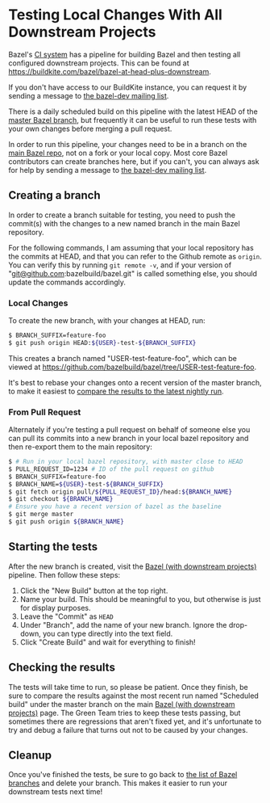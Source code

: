 # Testing Local Changes With All Downstream Projects

Bazel's [CI system](https://buildkite.com/bazel/) has a pipeline for building Bazel and then testing all configured downstream projects. This can be found at https://buildkite.com/bazel/bazel-at-head-plus-downstream.

If you don't have access to our BuildKite instance, you can request it by sending a message to [the bazel-dev mailing list](https://groups.google.com/forum/#!forum/bazel-dev).

There is a daily scheduled build on this pipeline with the latest HEAD of the [master Bazel branch](https://github.com/bazelbuild/bazel/tree/master), but frequently it can be useful to run these tests with your own changes before merging a pull request.

In order to run this pipeline, your changes need to be in a branch on the [main Bazel repo](https://github.com/bazelbuild/bazel/), not on a fork or your local copy. Most core Bazel contributors can create branches here, but if you can't, you can always ask for help by sending a message to [the bazel-dev mailing list](https://groups.google.com/forum/#!forum/bazel-dev).

## Creating a branch

In order to create a branch suitable for testing, you need to push the commit(s) with the changes to a new named branch in the main Bazel repository. 

For the following commands, I am assuming that your local repository has the commits at HEAD, and that you can refer to the Github remote as `origin`. You can verify this by running `git remote -v`, and if your version of "git@github.com:bazelbuild/bazel.git" is called something else, you should update the commands accordingly.

### Local Changes

To create the new branch, with your changes at HEAD, run:
```bash
$ BRANCH_SUFFIX=feature-foo
$ git push origin HEAD:${USER}-test-${BRANCH_SUFFIX}
```

This creates a branch named "USER-test-feature-foo", which can be viewed at https://github.com/bazelbuild/bazel/tree/USER-test-feature-foo.

It's best to rebase your changes onto a recent version of the master branch, to make it easiest to [compare the results to the latest nightly run](#checking-the-results).

### From Pull Request

Alternately if you're testing a pull request on behalf of someone else you can pull its commits into a new branch in your local bazel repository and then re-export them to the main repository:

```bash
$ # Run in your local bazel repository, with master close to HEAD
$ PULL_REQUEST_ID=1234 # ID of the pull request on github
$ BRANCH_SUFFIX=feature-foo
$ BRANCH_NAME=${USER}-test-${BRANCH_SUFFIX}
$ git fetch origin pull/${PULL_REQUEST_ID}/head:${BRANCH_NAME}
$ git checkout ${BRANCH_NAME}
# Ensure you have a recent version of bazel as the baseline
$ git merge master
$ git push origin ${BRANCH_NAME}
```

## Starting the tests

After the new branch is created, visit the [Bazel (with downstream projects)](https://buildkite.com/bazel/bazel-with-downstream-projects-bazel/) pipeline. Then follow these steps:

1.  Click the "New Build" button at the top right.
2.  Name your build. This should be meaningful to you, but otherwise is just for display purposes.
3.  Leave the "Commit" as `HEAD`
4.  Under "Branch", add the name of your new branch. Ignore the drop-down, you can type directly into the text field.
5.  Click "Create Build" and wait for everything to finish!


## Checking the results

The tests will take time to run, so please be patient. Once they finish, be sure to compare the results against the most recent run named "Scheduled build" under the master branch on the main [Bazel (with downstream projects)](https://buildkite.com/bazel/bazel-with-downstream-projects-bazel) page. The Green Team tries to keep these tests passing, but sometimes there are regressions that aren't fixed yet, and it's unfortunate to try and debug a failure that turns out not to be caused by your changes.

## Cleanup

Once you've finished the tests, be sure to go back to [the list of Bazel branches](https://github.com/bazelbuild/bazel/branches) and delete your branch. This makes it easier to run your downstream tests next time!
